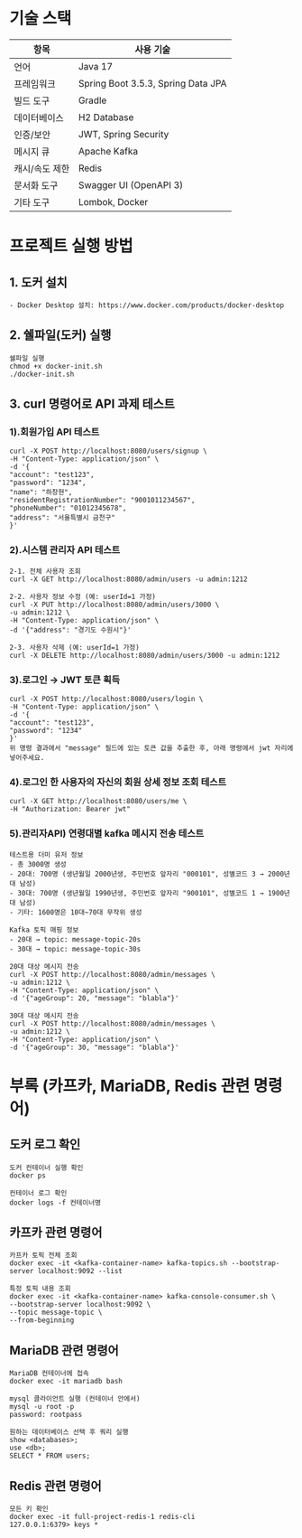 # 기술 스택
| 항목        | 사용 기술                                                    |
|-------------|--------------------------------------------------------------|
| 언어        | Java 17                                                     |
| 프레임워크  | Spring Boot 3.5.3, Spring Data JPA                           |
| 빌드 도구   | Gradle                                                      |
| 데이터베이스 | H2 Database                                                 |
| 인증/보안   | JWT, Spring Security                                        |
| 메시지 큐   | Apache Kafka                                                |
| 캐시/속도 제한 | Redis                                                     |
| 문서화 도구 | Swagger UI (OpenAPI 3)                                      |
| 기타 도구   | Lombok, Docker                                              |

# 프로젝트 실행 방법
## 1. 도커 설치
    - Docker Desktop 설치: https://www.docker.com/products/docker-desktop

## 2. 쉘파일(도커) 실행
    쉘파일 실행
    chmod +x docker-init.sh
    ./docker-init.sh

## 3. curl 명령어로 API 과제 테스트
### 1).회원가입 API 테스트
    curl -X POST http://localhost:8080/users/signup \
    -H "Content-Type: application/json" \
    -d '{
    "account": "test123",
    "password": "1234",
    "name": "하창현",
    "residentRegistrationNumber": "9001011234567",
    "phoneNumber": "01012345678",
    "address": "서울특별시 금천구"
    }'

### 2).시스템 관리자 API 테스트
    2-1. 전체 사용자 조회
    curl -X GET http://localhost:8080/admin/users -u admin:1212

    2-2. 사용자 정보 수정 (예: userId=1 가정)
    curl -X PUT http://localhost:8080/admin/users/3000 \
    -u admin:1212 \
    -H "Content-Type: application/json" \
    -d '{"address": "경기도 수원시"}'

    2-3. 사용자 삭제 (예: userId=1 가정)
    curl -X DELETE http://localhost:8080/admin/users/3000 -u admin:1212

### 3).로그인 → JWT 토큰 획득
    curl -X POST http://localhost:8080/users/login \
    -H "Content-Type: application/json" \
    -d '{
    "account": "test123",
    "password": "1234"
    }'
    위 명령 결과에서 "message" 필드에 있는 토큰 값을 추출한 후, 아래 명령에서 jwt 자리에 넣어주세요.

### 4).로그인 한 사용자의 자신의 회원 상세 정보 조회 테스트
    curl -X GET http://localhost:8080/users/me \
    -H "Authorization: Bearer jwt"

### 5).관리자API) 연령대별 kafka 메시지 전송 테스트
    테스트용 더미 유저 정보
    - 총 3000명 생성
    - 20대: 700명 (생년월일 2000년생, 주민번호 앞자리 "000101", 성별코드 3 → 2000년대 남성)
    - 30대: 700명 (생년월일 1990년생, 주민번호 앞자리 "900101", 성별코드 1 → 1900년대 남성)
    - 기타: 1600명은 10대~70대 무작위 생성
    
    Kafka 토픽 매핑 정보
    - 20대 → topic: message-topic-20s
    - 30대 → topic: message-topic-30s

    20대 대상 메시지 전송
    curl -X POST http://localhost:8080/admin/messages \
    -u admin:1212 \
    -H "Content-Type: application/json" \
    -d '{"ageGroup": 20, "message": "blabla"}'

    30대 대상 메시지 전송
    curl -X POST http://localhost:8080/admin/messages \
    -u admin:1212 \
    -H "Content-Type: application/json" \
    -d '{"ageGroup": 30, "message": "blabla"}'

# 부록 (카프카, MariaDB, Redis 관련 명령어)
## 도커 로그 확인
    도커 컨테이너 실행 확인
    docker ps
    
    컨테이너 로그 확인
    docker logs -f 컨테이너명

## 카프카 관련 명령어
    카프카 토픽 전체 조회
    docker exec -it <kafka-container-name> kafka-topics.sh --bootstrap-server localhost:9092 --list

    특정 토픽 내용 조회
    docker exec -it <kafka-container-name> kafka-console-consumer.sh \
    --bootstrap-server localhost:9092 \
    --topic message-topic \
    --from-beginning

## MariaDB 관련 명령어
    MariaDB 컨테이너에 접속
    docker exec -it mariadb bash

    mysql 클라이언트 실행 (컨테이너 안에서)
    mysql -u root -p
    password: rootpass

    원하는 데이터베이스 선택 후 쿼리 실행
    show <databases>;
    use <db>;
    SELECT * FROM users;

## Redis 관련 명령어
    모든 키 확인
    docker exec -it full-project-redis-1 redis-cli
    127.0.0.1:6379> keys *
